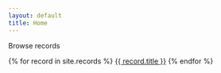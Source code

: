 ```yaml
---
layout: default
title: Home
---
```


Browse records

{% for record in site.records %}
<a href="{{ site.baseurl }}/records/{{ record.slug }}">{{ record.title }}</a>
{% endfor %}

